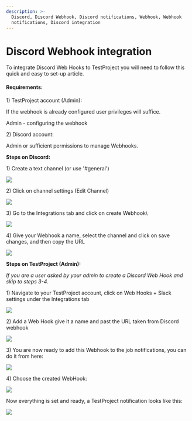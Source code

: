 ```yaml
---
description: >-
  Discord, Discord Webhook, Discord notifications, Webhook, Webhook
  notifications, Discord integration
---
```


# Discord Webhook integration

To integrate Discord Web Hooks to TestProject you will need to follow this quick and easy to set-up article.

#### **Requirements:** <a href="#h_88eeb82397" id="h_88eeb82397"></a>

1\) TestProject account (Admin):

If the webhook is already configured user privileges will suffice.

Admin - configuring the webhook

2\) Discord account:

Admin or sufficient permissions to manage Webhooks.

**Steps on Discord:**

1\) Create a text channel (or use '#general')

![](<../../.gitbook/assets/image (558) (1).png>)

2\) Click on channel settings (Edit Channel)

![](<../../.gitbook/assets/image (561).png>)

3\) Go to the Integrations tab and click on create Webhook\


![](<../../.gitbook/assets/image (461).png>)

4\) Give your Webhook a name, select the channel and click on save changes, and then copy the URL

![](<../../.gitbook/assets/image (482).png>)

**Steps on TestProject (Admin):**

_If you are a user asked by your admin to create a Discord Web Hook and skip to steps 3-4._

1\) Navigate to your TestProject account, click on Web Hooks + Slack settings under the Integrations tab

![](<../../.gitbook/assets/image (545).png>)

2\) Add a Web Hook give it a name and past the URL taken from Discord webhook

![](<../../.gitbook/assets/image (487).png>)

3\) You are now ready to add this Webhook to the job notifications, you can do it from here:

![](<../../.gitbook/assets/image (569).png>)

4\) Choose the created WebHook:

![](<../../.gitbook/assets/image (464).png>)

Now everything is set and ready, a TestProject notification looks like this:

![](<../../.gitbook/assets/image (494).png>)
